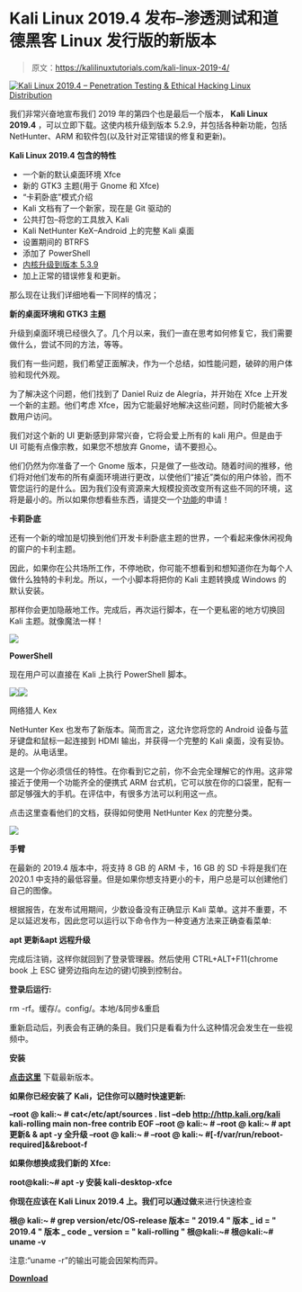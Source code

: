 # Kali Linux 2019.4 发布–渗透测试和道德黑客 Linux 发行版的新版本

> 原文：<https://kalilinuxtutorials.com/kali-linux-2019-4/>

[![Kali Linux 2019.4 – Penetration Testing & Ethical Hacking Linux Distribution](img//0fe4978568457e7ab1345c612119ca3c.png "Kali Linux 2019.4 – Penetration Testing & Ethical Hacking Linux Distribution")](https://1.bp.blogspot.com/-RGb0ehdcDv8/Xd-ZtAd2cTI/AAAAAAAADrM/hpQl3XqAyUk8tLSs-QtGZnhA3ntoxAS2ACLcBGAsYHQ/s1600/KaliLinux%25281%2529.png)

我们非常兴奋地宣布我们 2019 年的第四个也是最后一个版本， **Kali Linux 2019.4** ，可以立即下载。这使内核升级到版本 5.2.9，并包括各种新功能，包括 NetHunter、ARM 和软件包(以及针对正常错误的修复和更新)。

**Kali Linux 2019.4 包含的特性**

*   一个新的默认桌面环境 Xfce
*   新的 GTK3 主题(用于 Gnome 和 Xfce)
*   “卡莉卧底”模式介绍
*   Kali 文档有了一个新家，现在是 Git 驱动的
*   公共打包–将您的工具放入 Kali
*   Kali NetHunter KeX–Android 上的完整 Kali 桌面
*   设置期间的 BTRFS
*   添加了 PowerShell
*   [内核升级到版本 5.3.9](https://pkg.kali.org/pkg/linux)
*   加上正常的错误修复和更新。

那么现在让我们详细地看一下同样的情况；

**新的桌面环境和 GTK3 主题**

升级到桌面环境已经很久了。几个月以来，我们一直在思考如何修复它，我们需要做什么，尝试不同的方法，等等。

我们有一些问题，我们希望正面解决，作为一个总结，如性能问题，破碎的用户体验和现代外观。

为了解决这个问题，他们找到了 Daniel Ruiz de Alegría，并开始在 Xfce 上开发一个新的主题。他们考虑 Xfce，因为它能最好地解决这些问题，同时仍能被大多数用户访问。

我们对这个新的 UI 更新感到非常兴奋，它将会爱上所有的 kali 用户。但是由于 UI 可能有点像宗教，如果您不想放弃 Gnome，请不要担心。

他们仍然为你准备了一个 Gnome 版本，只是做了一些改动。随着时间的推移，他们将对他们发布的所有桌面环境进行更改，以使他们“接近”类似的用户体验，而不管您运行的是什么。因为我们没有资源来大规模投资改变所有这些不同的环境，这将是最小的。所以如果你想看些东西，请提交一个[功能](https://bugs.kali.org)的申请！

**卡莉卧底**

还有一个新的增加是切换到他们开发卡利卧底主题的世界，一个看起来像休闲视角的窗户的卡利主题。

因此，如果你在公共场所工作，不停地砍，你可能不想看到和想知道你在为每个人做什么独特的卡利龙。所以，一个小脚本将把你的 Kali 主题转换成 Windows 的默认安装。

那样你会更加隐蔽地工作。完成后，再次运行脚本，在一个更私密的地方切换回 Kali 主题。就像魔法一样！

![](img//b026209b78111ae71f72005afb2d7d25.png)

**PowerShell**

现在用户可以直接在 Kali 上执行 PowerShell 脚本。

![](img//8cbcb7b81efccac298d0a0ee55f96c74.png)![](img//9f67a1a6c1af57369e933f83bb93845c.png)

网络猎人 Kex

NetHunter Kex 也发布了新版本。简而言之，这允许您将您的 Android 设备与蓝牙键盘和鼠标一起连接到 HDMI 输出，并获得一个完整的 Kali 桌面，没有妥协。是的。从电话里。

这是一个你必须信任的特性。在你看到它之前，你不会完全理解它的作用。这非常接近于使用一个功能齐全的便携式 ARM 台式机，它可以放在你的口袋里，配有一部足够强大的手机。在评估中，有很多方法可以利用这一点。

点击这里查看他们的文档，获得如何使用 NetHunter Kex 的完整分类。

![](img//209ff8c1991c0469bf0d5fbf4de5db51.png)

**手臂**

在最新的 2019.4 版本中，将支持 8 GB 的 ARM 卡，16 GB 的 SD 卡将是我们在 2020.1 中支持的最低容量。但是如果你想支持更小的卡，用户总是可以创建他们自己的图像。

根据报告，在发布试用期间，少数设备没有正确显示 Kali 菜单。这并不重要，不足以延迟发布，因此您可以运行以下命令作为一种变通方法来正确查看菜单:

**apt 更新&apt 远程升级**

完成后注销，这样你就回到了登录管理器。然后使用 CTRL+ALT+F11(chrome book 上 ESC 键旁边指向左边的键)切换到控制台。

**登录后运行:**

rm -rf。缓存/。config/。本地/&同步&重启

重新启动后，列表会有正确的条目。我们只是看看为什么这种情况会发生在一些视频中。

**安装**

**[点击这里](https://www.kali.org/downloads/)** 下载最新版本。

**如果你已经安装了 Kali，记住你可以随时快速更新:**

**–root @ kali:~ # cat</etc/apt/sources . list
–deb http://http.kali.org/kali kali-rolling main non-free contrib
EOF
–root @ kali:~ #
–root @ kali:~ # apt 更新& & apt -y 全升级
–root @ kali:~ #
–root @ kali:~ #[-f/var/run/reboot-required]&&reboot-f**

**如果你想换成我们新的 Xfce:**

**root@kali:~# apt -y 安装 kali-desktop-xfce**

**你现在应该在 Kali Linux 2019.4 上。我们可以通过做**来进行快速检查

**根@ kali:~ # grep version/etc/OS-release
版本= " 2019.4 "
版本 _ id = " 2019.4 "
版本 _ code _ version = " kali-rolling "
根@kali:~#
根@kali:~# uname -v** 

注意:“uname -r”的输出可能会因架构而异。

[**Download**](https://www.kali.org/news/kali-linux-2019-4-release/)